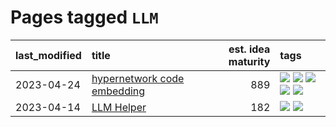 # Pages tagged `LLM`

|last_modified|title|est. idea maturity|tags
|:---|:---|---:|:---|
|2023-04-24|[hypernetwork code embedding](../hypernetwork_embedding_for_code.md)|889|[![](https://img.shields.io/badge/tag-LLM-112e27)](../tags/LLM.md) [![](https://img.shields.io/badge/tag-embeddings-9c3a4a)](../tags/embeddings.md) [![](https://img.shields.io/badge/tag-machinelearning-dad82b)](../tags/machinelearning.md) [![](https://img.shields.io/badge/tag-models-752fd7)](../tags/models.md) [![](https://img.shields.io/badge/tag-nlp-35d420)](../tags/nlp.md)|
|2023-04-14|[LLM Helper](../llm-helper.md)|182|[![](https://img.shields.io/badge/tag-LLM-112e27)](../tags/LLM.md) [![](https://img.shields.io/badge/tag-tooling-997e5)](../tags/tooling.md)|